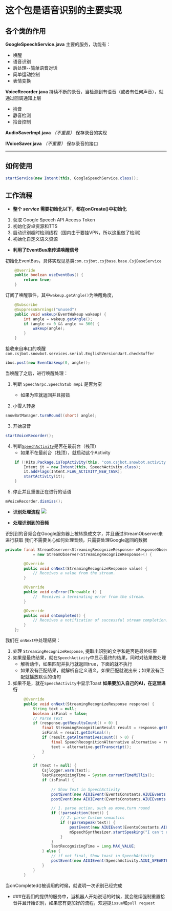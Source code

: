 # 这个包是语音识别的主要实现

## 各个类的作用

**GoogleSpeechService.java**
主要的服务，功能有：

- 唤醒
- 语音识别
- 后处理--简单语音对话
- 简单运动控制
- 表情变换

**VoiceRecorder.java**
持续不断的录音，当检测到有语音（或者有任何声音），就通过回调通知上层

- 拾音
- 静音检测
- 拾音控制

**AudioSaverImpl.java** *（不重要）*
保存录音的实现


**IVoiceSaver.java**  *（不重要）*
保存录音的接口


----------

## 如何使用
```java
startService(new Intent(this, GoogleSpeechService.class));
```


## 工作流程
- **整个 *service* 需要初始化以下，都在onCreate()中初始化**

1. 获取 Google Speech API Access Token
2. 初始化安卓资源和TTS
3. 启动识别超时检测线程（国内由于要挂VPN，所以这里做了检测）
4. 初始化自定义语义资源


- **利用了EventBus来传递唤醒信号**

初始化EventBus，具体实现见基类`com.csjbot.csjbase.base.CsjBaseService`

```java
    @Override
    public boolean useEventBus() {
        return true;
    }
```

订阅了唤醒事件，其中`wakeup.getAngle()`为唤醒角度，
```java
    @Subscribe
    @SuppressWarnings("unused")
    public void wakeup(EventWakeup wakeup) {
        int angle = wakeup.getAngle();
        if (angle >= 0 && angle <= 360) {
            wakeup(angle);
        }
    }
```
接收来自串口的唤醒
`com.csjbot.snowbot.services.serial.EnglishVersionUart.checkBuffer`
```java
ibus.post(new EventWakeup(0, angle));
```

当唤醒了之后，进行唤醒处理：
1. 判断 `SpeechGrpc.SpeechStub mApi` 是否为空

	- 如果为空就返回并且报错
	
2. 小雪人转身
```java
snowBotManager.turnRound((short) angle);
```

3. 开始录音
```java
startVoiceRecorder();
```

4. 判断[`SpeechActivity`](https://github.com/ppdayz/snowbot_i18n/blob/master/app/src/main/java/com/csjbot/snowbot/activity/aiui/SpeechActivity.java)是否在最前台（栈顶）
	- 如果不在最前台（栈顶），就启动这个Activity
```java
	if (!Kits.Package.isTopActivity(this, "com.csjbot.snowbot.activity.aiui.SpeechActivity")) {
		Intent it = new Intent(this, SpeechActivity.class);
		it.addFlags(Intent.FLAG_ACTIVITY_NEW_TASK);
		startActivity(it);
	}
```
5. 停止并且重置正在进行的话语
```java
mVoiceRecorder.dismiss();
```

- **识别处理流程**
![](https://github.com/ppdayz/snowbot_i18n/blob/master/doc/images/Recognize.jpg)


- **处理识别到的音频**

识别到的音频会在Google服务器上被转换成文字，并且通过StreamObserver来进行获取
我们不需要关心如何处理音频，只需要处理Google返回的数据

```java
private final StreamObserver<StreamingRecognizeResponse> mResponseObserver
            = new StreamObserver<StreamingRecognizeResponse>() {

        @Override
        public void onNext(StreamingRecognizeResponse value) {
            // Receives a value from the stream.
        }

        @Override
        public void onError(Throwable t) {
            //  Receives a terminating error from the stream.
        }

        @Override
        public void onCompleted() {
            // Receives a notification of successful stream completion.
        }
    };
```
我们在 `onNext`中处理结果：
1. 处理 `StreamingRecognizeResponse`, 提取出识别的文字和是否是最终结果
2. 如果是最终结果，就在`SpeechActivity`中显示最终的结果，同时对结果做处理
	- 解析动作，如果匹配并执行就返回true，下面的就不执行
	- 如果没有匹配结果，就解析自定义语义，如果匹配就说出来；如果没有匹配就播放默认的语句
3. 如果不是，就在`SpeechActivity`中显示Toast
	**如果要加入自己的AI，在这里进行**

```java
		@Override
        public void onNext(StreamingRecognizeResponse response) {
            String text = null;
            boolean isFinal = false;
			// Parse Text
            if (response.getResultsCount() > 0) {
                final StreamingRecognitionResult result = response.getResults(0);
                isFinal = result.getIsFinal();
                if (result.getAlternativesCount() > 0) {
                    final SpeechRecognitionAlternative alternative = result.getAlternatives(0);
                    text = alternative.getTranscript();
                }
            }

            if (text != null) {
                Csjlogger.warn(text);
                lastRecognizingTime = System.currentTimeMillis();
                if (isFinal) {
					
					// Show Text in SpeechActivity 
                    postEvent(new AIUIEvent(EventsConstants.AIUIEvents.AIUI_SPEAKTEXT_DATA, text));
                    postEvent(new AIUIEvent(EventsConstants.AIUIEvents.AIUI_SPEAKTEXT_RC, 5));

					// 1. parse action, such as move,turn round 
                    if (!parseAction(text)) {
						// 2. parse Custom semantics
                        if (!parseSpeak(text)) {
                            postEvent(new AIUIEvent(EventsConstants.AIUIEvents.AIUI_ANSWERTEXT_DATA, "I can't understand,but I'm learning"));
                            mSpeechSynthesizer.startSpeaking("I can't understand,but I'm learning", speechSynthesizerListener);
                        }
                    }
                    lastRecognizingTime = Long.MAX_VALUE;
                } else {
					// if not final, Show toast in SpeechActivity
                    postEvent(new AIUIEvent(SpeechActivity.AIUI_SPEAKTEXT_DATA_NOT_FINAL, text));
                }
            }
        }
```

当onCompleted()被调用的时候，就说明一次识别已经完成

- ###在我们的提供的服务中，当机器人开始说话的时候，就会继续强制重置拾音并且开始识别，如果您有更加好的流程，欢迎提`issue`和`pull request`

